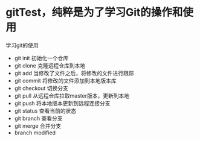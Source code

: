 # gitTest，纯粹是为了学习Git的操作和使用
学习git的使用

 - git init 初始化一个仓库
 - git clone 克隆远程仓库到本地
 - git add 当修改了文件之后，将修改的文件进行跟踪
 - git commit 将修改的文件添加到本地版本库
 - git checkout 切换分支
 - git pull 从远程仓库拉取master版本，更新到本地
 - git push 将本地版本更新到远程连接分支
 - git status 查看当前的状态
 - git branch 查看分支
 - git merge 合并分支
 - branch modified
